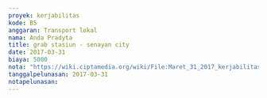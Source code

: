 ```yaml
---
proyek: kerjabilitas
kode: B5
anggaran: Transport lokal
nama: Anda Pradyta
title: grab stasiun - senayan city
date: 2017-03-31
biaya: 5000
nota: "https://wiki.ciptamedia.org/wiki/File:Maret_31_2017_kerjabilitas_B5_grab_2_anda.png"
tanggalpelunasan: 2017-03-31
notapelunasan:
---
```

